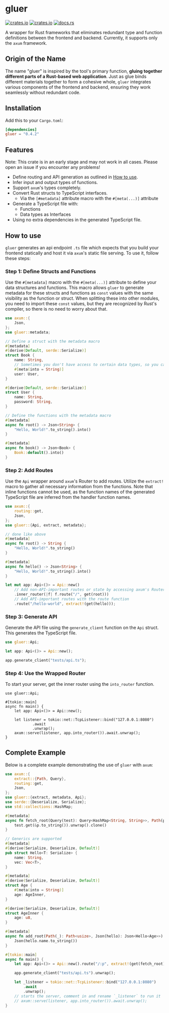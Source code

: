 # gluer

[![crates.io](https://img.shields.io/crates/v/gluer.svg)](https://crates.io/crates/gluer)
[![crates.io](https://img.shields.io/crates/d/gluer.svg)](https://crates.io/crates/gluer)
[![docs.rs](https://docs.rs/gluer/badge.svg)](https://docs.rs/gluer)

A wrapper for Rust frameworks that eliminates redundant type and function definitions between the frontend and backend. Currently, it supports only the `axum` framework.

## Origin of the Name

The name "gluer" is inspired by the tool's primary function, **gluing together different parts of a Rust-based web application**. Just as glue binds different materials together to form a cohesive whole, `gluer` integrates various components of the frontend and backend, ensuring they work seamlessly without redundant code.

## Installation

Add this to your `Cargo.toml`:

```toml
[dependencies]
gluer = "0.4.2"
```

## Features

Note: This crate is in an early stage and may not work in all cases. Please open an issue if you encounter any problems!

- Define routing and API generation as outlined in [How to use](#how-to-use).
- Infer input and output types of functions.
- Support `axum`'s types completely.
- Convert Rust structs to TypeScript interfaces.
  - Via the `[#metadata]` attribute macro with the `#[meta(...)]` attribute
- Generate a TypeScript file with:
  - Functions
  - Data types as Interfaces
- Using no extra dependencies in the generated TypeScript file.

## How to use

`gluer` generates an api endpoint `.ts` file which expects that you build your frontend statically and host it via `axum`'s static file serving. To use it, follow these steps:

### Step 1: Define Structs and Functions

Use the `#[metadata]` macro with the `#[meta(...)]` attribute to define your data structures and functions. This macro allows `gluer` to generate metadata for these structs and functions as `const` values with the same visibility as the function or struct. When splitting these into other modules, you need to import these `const` values, but they are recognized by Rust's compiler, so there is no need to worry about that.

```rust
use axum::{
    Json,
};
use gluer::metadata;

// Define a struct with the metadata macro
#[metadata]
#[derive(Default, serde::Serialize)]
struct Book {
    name: String,
    // Sometimes you don't have access to certain data types, so you can override them using `#[meta(into = Type)]` or skip the entirely via `#[meta(skip)]`
    #[meta(into = String)]
    user: User,
}

#[derive(Default, serde::Serialize)]
struct User {
    name: String,
    password: String,
}

// Define the functions with the metadata macro
#[metadata]
async fn root() -> Json<String> {
    "Hello, World!".to_string().into()
}

#[metadata]
async fn book() -> Json<Book> {
    Book::default().into()
}
```

### Step 2: Add Routes

Use the `Api` wrapper around `axum`'s Router to add routes. Utilize the `extract!` macro to gather all necessary information from the functions. Note that inline functions cannot be used, as the function names of the generated TypeScript file are inferred from the handler function names.

```rust
use axum::{
    routing::get,
    Json,
};
use gluer::{Api, extract, metadata};

// done like above
#[metadata]
async fn root() -> String {
    "Hello, World!".to_string()
}

#[metadata]
async fn hello() -> Json<String> {
    "Hello, World!".to_string().into()
}

let mut app: Api<()> = Api::new()
    // Add non-API-important routes or state by accessing axum's Router directly via inner_router
    .inner_router(|f| f.route("/", get(root)))
    // Add API-important routes with the route function
    .route("/hello-world", extract!(get(hello)));
```

### Step 3: Generate API

Generate the API file using the `generate_client` function on the `Api` struct. This generates the TypeScript file.

```rust
use gluer::Api;

let app: Api<()> = Api::new();

app.generate_client("tests/api.ts");
```

### Step 4: Use the Wrapped Router

To start your server, get the inner router using the `into_router` function.

```rust,no_run
use gluer::Api;

#[tokio::main]
async fn main() {
    let app: Api<()> = Api::new();

    let listener = tokio::net::TcpListener::bind("127.0.0.1:8080")
            .await
            .unwrap();
    axum::serve(listener, app.into_router()).await.unwrap();
}
```

## Complete Example

Below is a complete example demonstrating the use of `gluer` with `axum`:

```rust
use axum::{
    extract::{Path, Query},
    routing::get,
    Json,
};
use gluer::{extract, metadata, Api};
use serde::{Deserialize, Serialize};
use std::collections::HashMap;

#[metadata]
async fn fetch_root(Query(test): Query<HashMap<String, String>>, Path(p): Path<usize>) -> String {
    test.get(&p.to_string()).unwrap().clone()
}

// Generics are supported
#[metadata]
#[derive(Serialize, Deserialize, Default)]
pub struct Hello<T: Serialize> {
    name: String,
    vec: Vec<T>,
}

#[metadata]
#[derive(Serialize, Deserialize, Default)]
struct Age {
    #[meta(into = String)]
    age: AgeInner,
}

#[derive(Serialize, Deserialize, Default)]
struct AgeInner {
    age: u8,
}

#[metadata]
async fn add_root(Path(_): Path<usize>, Json(hello): Json<Hello<Age>>) -> Json<String> {
    Json(hello.name.to_string())
}

#[tokio::main]
async fn main() {
    let app: Api<()> = Api::new().route("/:p", extract!(get(fetch_root).post(add_root)));

    app.generate_client("tests/api.ts").unwrap();

    let _listener = tokio::net::TcpListener::bind("127.0.0.1:8080")
        .await
        .unwrap();
    // starts the server, comment in and rename `_listener` to run it
    // axum::serve(listener, app.into_router()).await.unwrap();
}
```
